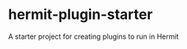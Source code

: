 hermit-plugin-starter
=====================

A starter project for creating plugins to run in Hermit
